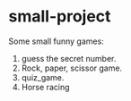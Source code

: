 # small-project
Some small funny games:
1. guess the secret number.
2. Rock, paper, scissor game.
3. quiz_game.
4. Horse racing